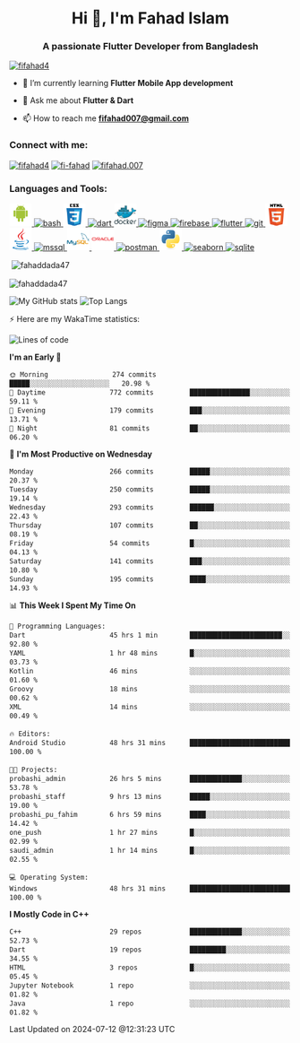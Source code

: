 <h1 align="center">Hi 👋, I'm Fahad Islam</h1>
<h3 align="center">A passionate Flutter Developer from Bangladesh</h3>

<p align="left"> <a href="https://twitter.com/fifahad4" target="blank"><img src="https://img.shields.io/twitter/follow/fifahad4?logo=twitter&style=for-the-badge" alt="fifahad4" /></a> </p>

- 🌱 I’m currently learning **Flutter Mobile App development**

- 💬 Ask me about **Flutter & Dart**

- 📫 How to reach me **fifahad007@gmail.com**

<h3 align="left">Connect with me:</h3>
<p align="left">
<a href="https://twitter.com/fifahad4" target="blank"><img align="center" src="https://raw.githubusercontent.com/rahuldkjain/github-profile-readme-generator/master/src/images/icons/Social/twitter.svg" alt="fifahad4" height="30" width="40" /></a>
<a href="https://linkedin.com/in/fi-fahad" target="blank"><img align="center" src="https://raw.githubusercontent.com/rahuldkjain/github-profile-readme-generator/master/src/images/icons/Social/linked-in-alt.svg" alt="fi-fahad" height="30" width="40" /></a>
<a href="https://fb.com/fifahad.007" target="blank"><img align="center" src="https://raw.githubusercontent.com/rahuldkjain/github-profile-readme-generator/master/src/images/icons/Social/facebook.svg" alt="fifahad.007" height="30" width="40" /></a>
</p>

<h3 align="left">Languages and Tools:</h3>
<p align="left"> <a href="https://developer.android.com" target="_blank" rel="noreferrer"> <img src="https://raw.githubusercontent.com/devicons/devicon/master/icons/android/android-original-wordmark.svg" alt="android" width="40" height="40"/> </a> <a href="https://www.gnu.org/software/bash/" target="_blank" rel="noreferrer"> <img src="https://www.vectorlogo.zone/logos/gnu_bash/gnu_bash-icon.svg" alt="bash" width="40" height="40"/> </a> <a href="https://www.w3schools.com/css/" target="_blank" rel="noreferrer"> <img src="https://raw.githubusercontent.com/devicons/devicon/master/icons/css3/css3-original-wordmark.svg" alt="css3" width="40" height="40"/> </a> <a href="https://dart.dev" target="_blank" rel="noreferrer"> <img src="https://www.vectorlogo.zone/logos/dartlang/dartlang-icon.svg" alt="dart" width="40" height="40"/> </a> <a href="https://www.docker.com/" target="_blank" rel="noreferrer"> <img src="https://raw.githubusercontent.com/devicons/devicon/master/icons/docker/docker-original-wordmark.svg" alt="docker" width="40" height="40"/> </a> <a href="https://www.figma.com/" target="_blank" rel="noreferrer"> <img src="https://www.vectorlogo.zone/logos/figma/figma-icon.svg" alt="figma" width="40" height="40"/> </a> <a href="https://firebase.google.com/" target="_blank" rel="noreferrer"> <img src="https://www.vectorlogo.zone/logos/firebase/firebase-icon.svg" alt="firebase" width="40" height="40"/> </a> <a href="https://flutter.dev" target="_blank" rel="noreferrer"> <img src="https://www.vectorlogo.zone/logos/flutterio/flutterio-icon.svg" alt="flutter" width="40" height="40"/> </a> <a href="https://git-scm.com/" target="_blank" rel="noreferrer"> <img src="https://www.vectorlogo.zone/logos/git-scm/git-scm-icon.svg" alt="git" width="40" height="40"/> </a> <a href="https://www.w3.org/html/" target="_blank" rel="noreferrer"> <img src="https://raw.githubusercontent.com/devicons/devicon/master/icons/html5/html5-original-wordmark.svg" alt="html5" width="40" height="40"/> </a> <a href="https://www.java.com" target="_blank" rel="noreferrer"> <img src="https://raw.githubusercontent.com/devicons/devicon/master/icons/java/java-original.svg" alt="java" width="40" height="40"/> </a> <a href="https://www.microsoft.com/en-us/sql-server" target="_blank" rel="noreferrer"> <img src="https://www.svgrepo.com/show/303229/microsoft-sql-server-logo.svg" alt="mssql" width="40" height="40"/> </a> <a href="https://www.mysql.com/" target="_blank" rel="noreferrer"> <img src="https://raw.githubusercontent.com/devicons/devicon/master/icons/mysql/mysql-original-wordmark.svg" alt="mysql" width="40" height="40"/> </a> <a href="https://www.oracle.com/" target="_blank" rel="noreferrer"> <img src="https://raw.githubusercontent.com/devicons/devicon/master/icons/oracle/oracle-original.svg" alt="oracle" width="40" height="40"/> </a> <a href="https://postman.com" target="_blank" rel="noreferrer"> <img src="https://www.vectorlogo.zone/logos/getpostman/getpostman-icon.svg" alt="postman" width="40" height="40"/> </a> <a href="https://www.python.org" target="_blank" rel="noreferrer"> <img src="https://raw.githubusercontent.com/devicons/devicon/master/icons/python/python-original.svg" alt="python" width="40" height="40"/> </a> <a href="https://seaborn.pydata.org/" target="_blank" rel="noreferrer"> <img src="https://seaborn.pydata.org/_images/logo-mark-lightbg.svg" alt="seaborn" width="40" height="40"/> </a> <a href="https://www.sqlite.org/" target="_blank" rel="noreferrer"> <img src="https://www.vectorlogo.zone/logos/sqlite/sqlite-icon.svg" alt="sqlite" width="40" height="40"/> </a> </p>

<p>&nbsp;<img align="center" src="https://github-readme-stats.vercel.app/api?username=fahaddada47&show_icons=true&locale=en" alt="fahaddada47" /></p>

<p><img align="center" src="https://github-readme-streak-stats.herokuapp.com/?user=fahaddada47&theme=dark" alt="fahaddada47" /></p>


![My GitHub stats](https://github-readme-stats.vercel.app/api?username=Fahaddada47&show_icons=true&theme=radical)
![Top Langs](https://github-readme-stats.vercel.app/api/top-langs/?username=Fahaddada47&layout=donut)


⚡ Here are my WakaTime statistics:

<!--START_SECTION:waka-->
![Lines of code](https://img.shields.io/badge/From%20Hello%20World%20I%27ve%20Written-933.6%20thousand%20lines%20of%20code-blue)

**I'm an Early 🐤** 

```text
🌞 Morning                274 commits         █████░░░░░░░░░░░░░░░░░░░░   20.98 % 
🌆 Daytime                772 commits         ███████████████░░░░░░░░░░   59.11 % 
🌃 Evening                179 commits         ███░░░░░░░░░░░░░░░░░░░░░░   13.71 % 
🌙 Night                  81 commits          ██░░░░░░░░░░░░░░░░░░░░░░░   06.20 % 
```
📅 **I'm Most Productive on Wednesday** 

```text
Monday                   266 commits         █████░░░░░░░░░░░░░░░░░░░░   20.37 % 
Tuesday                  250 commits         █████░░░░░░░░░░░░░░░░░░░░   19.14 % 
Wednesday                293 commits         ██████░░░░░░░░░░░░░░░░░░░   22.43 % 
Thursday                 107 commits         ██░░░░░░░░░░░░░░░░░░░░░░░   08.19 % 
Friday                   54 commits          █░░░░░░░░░░░░░░░░░░░░░░░░   04.13 % 
Saturday                 141 commits         ███░░░░░░░░░░░░░░░░░░░░░░   10.80 % 
Sunday                   195 commits         ████░░░░░░░░░░░░░░░░░░░░░   14.93 % 
```


📊 **This Week I Spent My Time On** 

```text
💬 Programming Languages: 
Dart                     45 hrs 1 min        ███████████████████████░░   92.80 % 
YAML                     1 hr 48 mins        █░░░░░░░░░░░░░░░░░░░░░░░░   03.73 % 
Kotlin                   46 mins             ░░░░░░░░░░░░░░░░░░░░░░░░░   01.60 % 
Groovy                   18 mins             ░░░░░░░░░░░░░░░░░░░░░░░░░   00.62 % 
XML                      14 mins             ░░░░░░░░░░░░░░░░░░░░░░░░░   00.49 % 

🔥 Editors: 
Android Studio           48 hrs 31 mins      █████████████████████████   100.00 % 

🐱‍💻 Projects: 
probashi_admin           26 hrs 5 mins       █████████████░░░░░░░░░░░░   53.78 % 
probashi_staff           9 hrs 13 mins       █████░░░░░░░░░░░░░░░░░░░░   19.00 % 
probashi_pu_fahim        6 hrs 59 mins       ████░░░░░░░░░░░░░░░░░░░░░   14.42 % 
one_push                 1 hr 27 mins        █░░░░░░░░░░░░░░░░░░░░░░░░   02.99 % 
saudi_admin              1 hr 14 mins        █░░░░░░░░░░░░░░░░░░░░░░░░   02.55 % 

💻 Operating System: 
Windows                  48 hrs 31 mins      █████████████████████████   100.00 % 
```

**I Mostly Code in C++** 

```text
C++                      29 repos            █████████████░░░░░░░░░░░░   52.73 % 
Dart                     19 repos            █████████░░░░░░░░░░░░░░░░   34.55 % 
HTML                     3 repos             █░░░░░░░░░░░░░░░░░░░░░░░░   05.45 % 
Jupyter Notebook         1 repo              ░░░░░░░░░░░░░░░░░░░░░░░░░   01.82 % 
Java                     1 repo              ░░░░░░░░░░░░░░░░░░░░░░░░░   01.82 % 
```




 Last Updated on 2024-07-12 @12:31:23 UTC
<!--END_SECTION:waka-->
